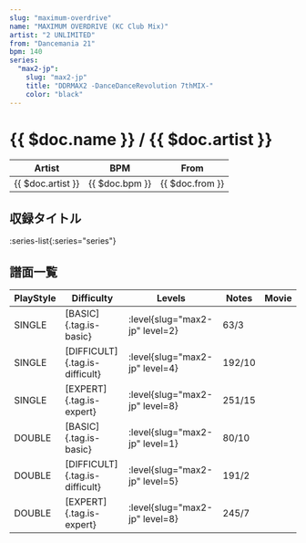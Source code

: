 ```yaml
---
slug: "maximum-overdrive"
name: "MAXIMUM OVERDRIVE (KC Club Mix)"
artist: "2 UNLIMITED"
from: "Dancemania 21"
bpm: 140
series:
  "max2-jp":
    slug: "max2-jp"
    title: "DDRMAX2 -DanceDanceRevolution 7thMIX-"
    color: "black"
---
```


# {{ $doc.name }} / {{ $doc.artist }}

|Artist|BPM|From|
|------|---|----|
|{{ $doc.artist }}|{{ $doc.bpm }}|{{ $doc.from }}|

## 収録タイトル

:series-list{:series="series"}

## 譜面一覧

|PlayStyle|Difficulty|Levels|Notes|Movie|
|---------|----------|------|-----|-----|
|SINGLE|[BASIC]{.tag.is-basic}|:level{slug="max2-jp" level=2}|63/3||
|SINGLE|[DIFFICULT]{.tag.is-difficult}|:level{slug="max2-jp" level=4}|192/10||
|SINGLE|[EXPERT]{.tag.is-expert}|:level{slug="max2-jp" level=8}|251/15||
|DOUBLE|[BASIC]{.tag.is-basic}|:level{slug="max2-jp" level=1}|80/10||
|DOUBLE|[DIFFICULT]{.tag.is-difficult}|:level{slug="max2-jp" level=5}|191/2||
|DOUBLE|[EXPERT]{.tag.is-expert}|:level{slug="max2-jp" level=8}|245/7||
